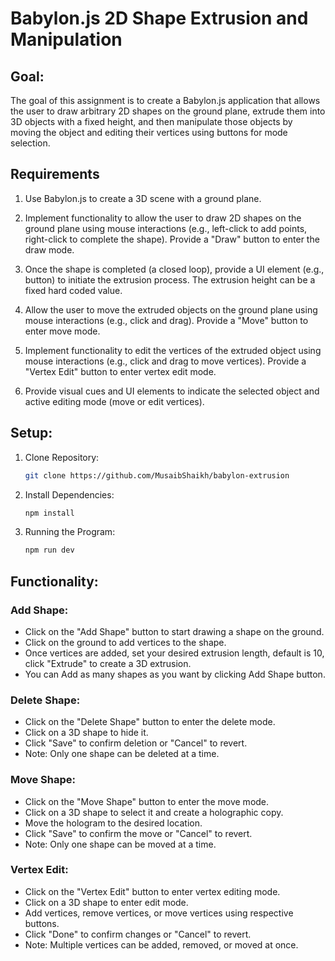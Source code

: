 # Babylon.js 2D Shape Extrusion and Manipulation

## Goal:
The goal of this assignment is to create a Babylon.js application that allows the user to draw arbitrary 2D shapes on the ground plane, extrude them into 3D objects with a fixed height, and then manipulate those objects by moving the object and editing their vertices using buttons for mode selection.

## Requirements
1. Use Babylon.js to create a 3D scene with a ground plane.

2. Implement functionality to allow the user to draw 2D shapes on the ground plane using mouse interactions (e.g., left-click to add points, right-click to complete the shape). Provide a "Draw" button to enter the draw mode.

3. Once the shape is completed (a closed loop), provide a UI element (e.g., button) to initiate the extrusion process. The extrusion height can be a fixed hard coded value.

4. Allow the user to move the extruded objects on the ground plane using mouse interactions (e.g., click and drag). Provide a "Move" button to enter move mode.

5. Implement functionality to edit the vertices of the extruded object using mouse interactions (e.g., click and drag to move vertices). Provide a "Vertex Edit" button to enter vertex edit mode.

6. Provide visual cues and UI elements to indicate the selected object and active editing mode (move or edit vertices).

## Setup:
1. Clone Repository:
    ```bash
    git clone https://github.com/MusaibShaikh/babylon-extrusion
    ```

2. Install Dependencies: 
    ```bash
    npm install
    ```

3. Running the Program:
    ```bash
    npm run dev
    ```


## Functionality:

### Add Shape:
- Click on the "Add Shape" button to start drawing a shape on the ground.
- Click on the ground to add vertices to the shape.
- Once vertices are added, set your desired extrusion length, default is 10, click "Extrude" to create a 3D extrusion.
- You can Add as many shapes as you want by clicking Add Shape button.

### Delete Shape:
- Click on the "Delete Shape" button to enter the delete mode.
- Click on a 3D shape to hide it.
- Click "Save" to confirm deletion or "Cancel" to revert.
- Note: Only one shape can be deleted at a time.

### Move Shape:
- Click on the "Move Shape" button to enter the move mode.
- Click on a 3D shape to select it and create a holographic copy.
- Move the hologram to the desired location.
- Click "Save" to confirm the move or "Cancel" to revert.
- Note: Only one shape can be moved at a time.

### Vertex Edit:
- Click on the "Vertex Edit" button to enter vertex editing mode.
- Click on a 3D shape to enter edit mode.
- Add vertices, remove vertices, or move vertices using respective buttons.
- Click "Done" to confirm changes or "Cancel" to revert.
- Note: Multiple vertices can be added, removed, or moved at once.
